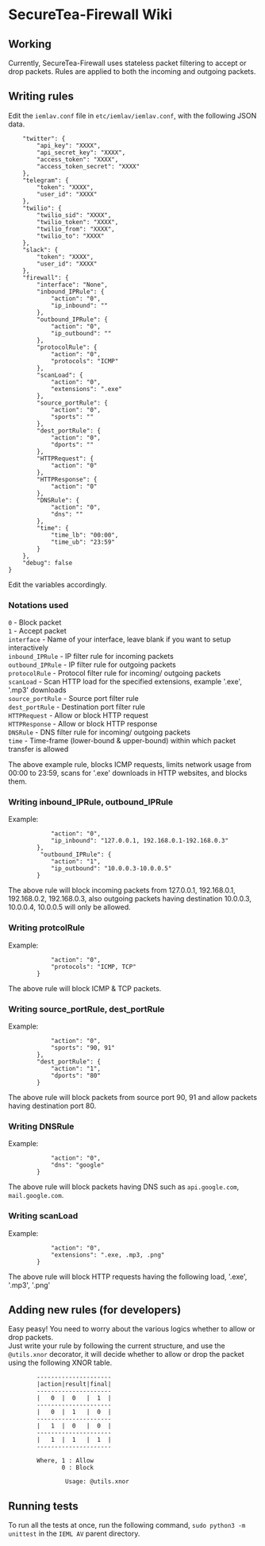 # SecureTea-Firewall Wiki

## Working
Currently, SecureTea-Firewall uses stateless packet filtering to accept or drop packets.
Rules are applied to both the incoming and outgoing packets.

## Writing rules
Edit the `iemlav.conf` file in `etc/iemlav/iemlav.conf`, with the following JSON data.
```{
	"twitter": {
		"api_key": "XXXX",
		"api_secret_key": "XXXX",
		"access_token": "XXXX",
		"access_token_secret": "XXXX"
	},
	"telegram": {
		"token": "XXXX",
		"user_id": "XXXX"
	},
	"twilio": {
		"twilio_sid": "XXXX",
		"twilio_token": "XXXX",
		"twilio_from": "XXXX",
		"twilio_to": "XXXX"
	},
	"slack": {
		"token": "XXXX",
		"user_id": "XXXX"
	},
	"firewall": {
		"interface": "None",
		"inbound_IPRule": {
			"action": "0",
			"ip_inbound": ""
		},
		"outbound_IPRule": {
			"action": "0",
			"ip_outbound": ""
		},
		"protocolRule": {
			"action": "0",
			"protocols": "ICMP"
		},
		"scanLoad": {
			"action": "0",
			"extensions": ".exe"
		},
		"source_portRule": {
			"action": "0",
			"sports": ""
		},
		"dest_portRule": {
			"action": "0",
			"dports": ""
		},
		"HTTPRequest": {
			"action": "0"
		},
		"HTTPResponse": {
			"action": "0"
		},
		"DNSRule": {
			"action": "0",
			"dns": ""
		},
		"time": {
			"time_lb": "00:00",
			"time_ub": "23:59"
		}
	},
	"debug": false
}
```
Edit the variables accordingly.

### Notations used
`0` - Block packet<br />
`1` - Accept packet<br />
`interface` - Name of your interface, leave blank if you want to setup interactively<br />
`inbound_IPRule` - IP filter rule for incoming packets<br />
`outbound_IPRule` - IP filter rule for outgoing packets<br />
`protocolRule` - Protocol filter rule for incoming/ outgoing packets<br />
`scanLoad` - Scan HTTP load for the specified extensions, example '.exe', '.mp3' downloads<br />
`source_portRule` - Source port filter rule<br />
`dest_portRule` - Destination port filter rule<br />
`HTTPRequest` - Allow or block HTTP request<br />
`HTTPResponse` - Allow or block HTTP response<br />
`DNSRule` - DNS filter rule for incoming/ outgoing packets<br />
`time` - Time-frame (lower-bound & upper-bound) within which packet transfer is allowed<br />

The above example rule, blocks ICMP requests, limits network usage from 00:00 to 23:59, scans for '.exe' downloads
in HTTP websites, and blocks them.

### Writing inbound_IPRule, outbound_IPRule
Example:
```"inbound_IPRule": {
			"action": "0",
			"ip_inbound": "127.0.0.1, 192.168.0.1-192.168.0.3"
		},
		 "outbound_IPRule": {
			"action": "1",
			"ip_outbound": "10.0.0.3-10.0.0.5"
		}
```
The above rule will block incoming packets from 127.0.0.1, 192.168.0.1, 192.168.0.2, 192.168.0.3, also outgoing packets
having destination 10.0.0.3, 10.0.0.4, 10.0.0.5 will only be allowed.

### Writing protcolRule
Example:
```"protocolRule": {
			"action": "0",
			"protocols": "ICMP, TCP"
		}
```
The above rule will block ICMP & TCP packets.

### Writing source_portRule, dest_portRule
Example:
```"source_portRule": {
			"action": "0",
			"sports": "90, 91"
		},
		"dest_portRule": {
			"action": "1",
			"dports": "80"
		}
```
The above rule will block packets from source port 90, 91 and allow packets having destination port 80.

### Writing DNSRule
Example:
```"DNSRule": {
			"action": "0",
			"dns": "google"
		}
```
The above rule will block packets having DNS such as `api.google.com`, `mail.google.com`.

### Writing scanLoad
Example:
```"scanLoad": {
			"action": "0",
			"extensions": ".exe, .mp3, .png"
		}
```
The above rule will block HTTP requests having the following load, '.exe', '.mp3', '.png'

## Adding new rules (for developers)
Easy peasy! You need to worry about the various logics whether to allow or drop packets.<br />
Just write your rule by following the current structure, and use the `@utils.xnor` decorator, it will decide
whether to allow or drop the packet using the following XNOR table.
```XNOR Table
        ---------------------
        |action|result|final|
        ---------------------
        |   0  |  0   |  1  |
        ---------------------
        |   0  |  1   |  0  |
        ---------------------
        |   1  |  0   |  0  |
        ---------------------
        |   1  |  1   |  1  |
        ---------------------

        Where, 1 : Allow
               0 : Block

				Usage: @utils.xnor
```

## Running tests

To run all the tests at once, run the following command, `sudo python3 -m unittest` in the `IEML AV` parent directory.
